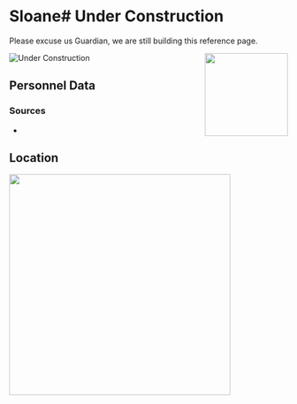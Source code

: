 # Sloane# Under Construction

Please excuse us Guardian, we are still building this reference page.

![Under Construction](https://ras117mike.github.io/Destiny2/images/general/under_construction.png)
<img align="right" src="https://ras117mike.github.io/Destiny2/images/vendors/sloane.png" width="150">

## Personnel Data


### Sources
*

## Location


<img src="https://ras117mike.github.io/Destiny2/images/maps/sloane_location.jpg" width="400">
